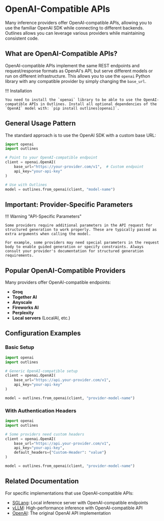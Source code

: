 # OpenAI-Compatible APIs

Many inference providers offer OpenAI-compatible APIs, allowing you to use the familiar OpenAI SDK while connecting to different backends. Outlines allows you can leverage various providers while maintaining consistent code.

## What are OpenAI-Compatible APIs?

OpenAI-compatible APIs implement the same REST endpoints and request/response formats as OpenAI's API, but serve different models or run on different infrastructure. This allows you to use the `openai` Python library with any compatible provider by simply changing the `base_url`.

!!! Installation

    You need to install the `openai` library to be able to use the OpenAI-compatible APIs in Outlines. Install all optional dependencies of the `OpenAI` model with: `pip install outlines[openai]`.

## General Usage Pattern

The standard approach is to use the OpenAI SDK with a custom base URL:

```python
import openai
import outlines

# Point to your OpenAI-compatible endpoint
client = openai.OpenAI(
    base_url="https://your-provider.com/v1",  # Custom endpoint
    api_key="your-api-key"
)

# Use with Outlines
model = outlines.from_openai(client, "model-name")
```

## Important: Provider-Specific Parameters

!!! Warning "API-Specific Parameters"

    Some providers require additional parameters in the API request for structured generation to work properly. These are typically passed as extra arguments when calling the model.

    For example, some providers may need special parameters in the request body to enable guided generation or specify constraints. Always consult your provider's documentation for structured generation requirements.

## Popular OpenAI-Compatible Providers

Many providers offer OpenAI-compatible endpoints:

- **Groq**
- **Together AI**
- **Anyscale**
- **Fireworks AI**
- **Perplexity**
- **Local servers** (LocalAI, etc.)

## Configuration Examples

### Basic Setup
```python
import openai
import outlines

# Generic OpenAI-compatible setup
client = openai.OpenAI(
    base_url="https://api.your-provider.com/v1",
    api_key="your-api-key"
)

model = outlines.from_openai(client, "provider-model-name")
```

### With Authentication Headers
```python
import openai
import outlines

# Some providers need custom headers
client = openai.OpenAI(
    base_url="https://api.your-provider.com/v1",
    api_key="your-api-key",
    default_headers={"Custom-Header": "value"}
)

model = outlines.from_openai(client, "provider-model-name")
```

## Related Documentation

For specific implementations that use OpenAI-compatible APIs:

- [SGLang](sglang.md): Local inference server with OpenAI-compatible endpoints
- [vLLM](vllm.md): High-performance inference with OpenAI-compatible API
- [OpenAI](openai.md): The original OpenAI API implementation
